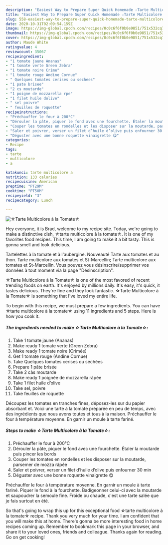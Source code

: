 ```yaml
---
description: "Easiest Way to Prepare Super Quick Homemade ☆Tarte Multicolore à la Tomate☆"
title: "Easiest Way to Prepare Super Quick Homemade ☆Tarte Multicolore à la Tomate☆"
slug: 558-easiest-way-to-prepare-super-quick-homemade-tarte-multicolore-a-la-tomate
date: 2020-10-31T02:09:54.159Z
image: https://img-global.cpcdn.com/recipes/0c0c6f6f0b0e9851/751x532cq70/☆tarte-multicolore-a-la-tomate☆-photo-principale-de-la-recette.jpg
thumbnail: https://img-global.cpcdn.com/recipes/0c0c6f6f0b0e9851/751x532cq70/☆tarte-multicolore-a-la-tomate☆-photo-principale-de-la-recette.jpg
cover: https://img-global.cpcdn.com/recipes/0c0c6f6f0b0e9851/751x532cq70/☆tarte-multicolore-a-la-tomate☆-photo-principale-de-la-recette.jpg
author: Maude White
ratingvalue: 4
reviewcount: 35067
recipeingredient:
- "1 tomate jaune Ananas"
- "1 tomate verte Green Zebra"
- "1 tomate noire Crime"
- "1 tomate rouge Andine Cornue"
- " Quelques tomates cerises ou sechees"
- "1 pate brisee"
- "2 cs moutarde"
- "1 poigne de mozzarella rpe"
- "1 filet huile dolive"
- " sel poivre"
- " feuilles de roquette"
recipeinstructions:
- "Préchauffer le four à 200°C"
- "Dérouler la pâte, piquer le fond avec une fourchette. Étaler la moutarde puis pincer les bords"
- "Couper les tomates en rondelles et les disposer sur la moutarde, parsemer de mozza râpée"
- "Saler et poivrer, verser un filet d’huile d’olive puis enfourner 30 min"
- "Déguster avec une bonne roquette vinaigrette 😋"
categories:
- Recipe
tags:
- tarte
- multicolore
- a

katakunci: tarte multicolore a 
nutrition: 133 calories
recipecuisine: American
preptime: "PT29M"
cooktime: "PT50M"
recipeyield: "3"
recipecategory: Lunch

---
```



![☆Tarte Multicolore à la Tomate☆](https://img-global.cpcdn.com/recipes/0c0c6f6f0b0e9851/751x532cq70/☆tarte-multicolore-a-la-tomate☆-photo-principale-de-la-recette.jpg)

Hey everyone, it is Brad, welcome to my recipe site. Today, we're going to make a distinctive dish, ☆tarte multicolore à la tomate☆. It is one of my favorites food recipes. This time, I am going to make it a bit tasty. This is gonna smell and look delicious.

Tartelettes à la tomate et à l&#39;aubergine. Nouveauté Tarte aux tomates et au thon. Tarte multicolore aux tomates et St-Marcellin; Tarte multicolore aux tomates et St-Marcellin. Vous pouvez vous désinscrire/supprimer vos données à tout moment via la page &#34;Désinscription&#34;.

☆Tarte Multicolore à la Tomate☆ is one of the most favored of recent trending foods on earth. It's enjoyed by millions daily. It's easy, it's quick, it tastes delicious. They're fine and they look fantastic. ☆Tarte Multicolore à la Tomate☆ is something that I've loved my entire life.


To begin with this recipe, we must prepare a few ingredients. You can have ☆tarte multicolore à la tomate☆ using 11 ingredients and 5 steps. Here is how you cook it.

<!--inarticleads1-->

##### The ingredients needed to make ☆Tarte Multicolore à la Tomate☆:

1. Take 1 tomate jaune (Ananas)
1. Make ready 1 tomate verte (Green Zebra)
1. Make ready 1 tomate noire (Crimée)
1. Get 1 tomate rouge (Andine Cornue)
1. Take  Quelques tomates cerises ou séchées
1. Prepare 1 pâte brisée
1. Take 2 càs moutarde
1. Make ready 1 poignée de mozzarella râpée
1. Take 1 filet huile d’olive
1. Take  sel, poivre
1. Take  feuilles de roquette


Découpez les tomates en tranches fines, déposez-les sur du papier absorbant et. Voici une tarte à la tomate préparée en peu de temps, avec des ingrédients que nous avons toutes et tous à la maison. Préchauffer le four à température moyenne. En garnir un moule à tarte fariné. 

<!--inarticleads2-->

##### Steps to make ☆Tarte Multicolore à la Tomate☆:

1. Préchauffer le four à 200°C
1. Dérouler la pâte, piquer le fond avec une fourchette. Étaler la moutarde puis pincer les bords
1. Couper les tomates en rondelles et les disposer sur la moutarde, parsemer de mozza râpée
1. Saler et poivrer, verser un filet d’huile d’olive puis enfourner 30 min
1. Déguster avec une bonne roquette vinaigrette 😋


Préchauffer le four à température moyenne. En garnir un moule à tarte fariné. Piquer le fond à la fourchette. Badigeonner celui-ci avec la moutarde et saupoudrer la semoule fine. Froide ou chaude, c&#39;est une tarte salée que je fais surtout en été. 

So that's going to wrap this up for this exceptional food ☆tarte multicolore à la tomate☆ recipe. Thank you very much for your time. I am confident that you will make this at home. There's gonna be more interesting food in home recipes coming up. Remember to bookmark this page in your browser, and share it to your loved ones, friends and colleague. Thanks again for reading. Go on get cooking!
